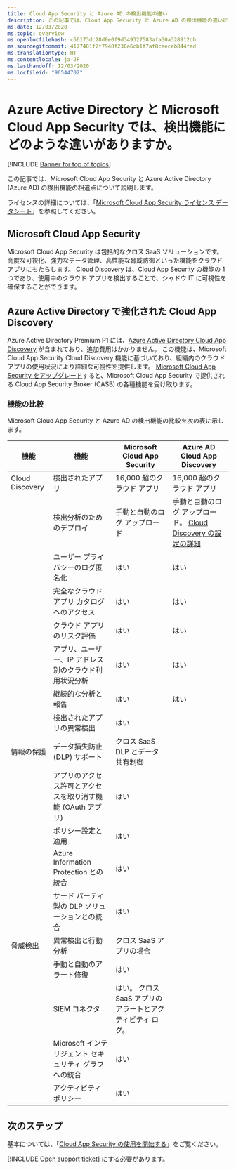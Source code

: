```yaml
---
title: Cloud App Security と Azure AD の検出機能の違い
description: この記事では、Cloud App Security と Azure AD の検出機能の違いについて説明します。
ms.date: 12/03/2020
ms.topic: overview
ms.openlocfilehash: c66173dc28d0e0f9d349327583afa30a328912db
ms.sourcegitcommit: 4177401f2f7948f230a6cb1f7af8ceeceb844fad
ms.translationtype: HT
ms.contentlocale: ja-JP
ms.lasthandoff: 12/03/2020
ms.locfileid: "96544702"
---
```

# <a name="what-are-the-differences-in-discovery-capabilities-for-azure-active-directory-and-microsoft-cloud-app-security"></a>Azure Active Directory と Microsoft Cloud App Security では、検出機能にどのような違いがありますか。

[!INCLUDE [Banner for top of topics](includes/banner.md)]

この記事では、Microsoft Cloud App Security と Azure Active Directory (Azure AD) の検出機能の相違点について説明します。

ライセンスの詳細については、「[Microsoft Cloud App Security ライセンス データシート](https://aka.ms/mcaslicensing)」を参照してください。

## <a name="microsoft-cloud-app-security"></a>Microsoft Cloud App Security

Microsoft Cloud App Security は包括的なクロス SaaS ソリューションです。高度な可視化、強力なデータ管理、高性能な脅威防御といった機能をクラウド アプリにもたらします。 Cloud Discovery は、Cloud App Security の機能の 1 つであり、使用中のクラウド アプリを検出することで、シャドウ IT に可視性を確保することができます。

## <a name="enhanced-cloud-app-discovery-in-azure-active-directory"></a>Azure Active Directory で強化された Cloud App Discovery

Azure Active Directory Premium P1 には、[Azure Active Directory Cloud App Discovery](./set-up-cloud-discovery.md) が含まれており、追加費用はかかりません。 この機能は、Microsoft Cloud App Security Cloud Discovery 機能に基づいており、組織内のクラウド アプリの使用状況により詳細な可視性を提供します。 [Microsoft Cloud App Security をアップグレード](https://www.microsoft.com/cloud-platform/cloud-app-security)すると、Microsoft Cloud App Security で提供される Cloud App Security Broker (CASB) の各種機能を受け取ります。

### <a name="feature-comparison"></a>機能の比較

Microsoft Cloud App Security と Azure AD の検出機能の比較を次の表に示します。

|機能|機能|Microsoft Cloud App Security|Azure AD Cloud App Discovery|
|----|----|----|----|
|Cloud Discovery|検出されたアプリ|16,000 超のクラウド アプリ|16,000 超のクラウド アプリ|
||検出分析のためのデプロイ|手動と自動のログ アップロード|手動と自動のログ アップロード。 [Cloud Discovery の設定の詳細](set-up-cloud-discovery.md)|
||ユーザー プライバシーのログ匿名化|はい|はい|
||完全なクラウド アプリ カタログへのアクセス|はい|はい|
||クラウド アプリのリスク評価|はい|はい|
||アプリ、ユーザー、IP アドレス別のクラウド利用状況分析|はい|はい|
||継続的な分析と報告|はい|はい|
||検出されたアプリの異常検出|はい||
|情報の保護|データ損失防止 (DLP) サポート|クロス SaaS DLP とデータ共有制御||
||アプリのアクセス許可とアクセスを取り消す機能 (OAuth アプリ)|はい||
||ポリシー設定と適用|はい||
||Azure Information Protection との統合 |はい||
||サード パーティ製の DLP ソリューションとの統合|はい||
|脅威検出|異常検出と行動分析|クロス SaaS アプリの場合||
||手動と自動のアラート修復|はい||
||SIEM コネクタ|はい。 クロス SaaS アプリのアラートとアクティビティ ログ。||
||Microsoft インテリジェント セキュリティ グラフへの統合|はい||
||アクティビティ ポリシー|はい||

## <a name="next-steps"></a>次のステップ

基本については、「[Cloud App Security の使用を開始する](getting-started-with-cloud-app-security.md)」をご覧ください。

[!INCLUDE [Open support ticket](includes/support.md)] にする必要があります。